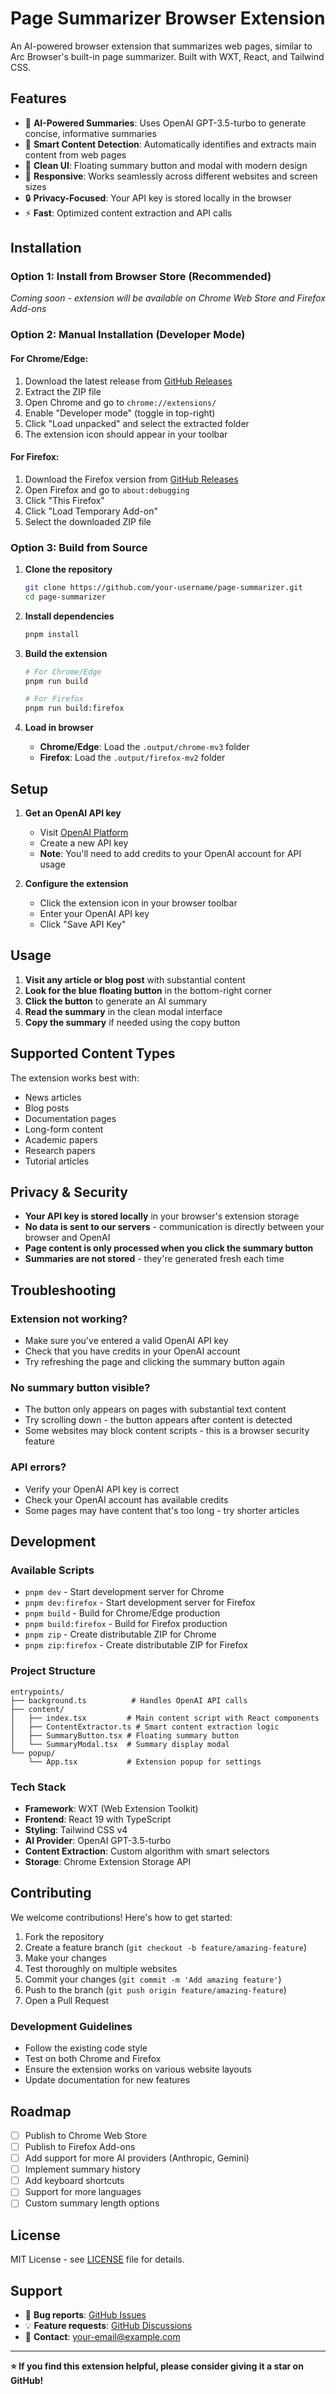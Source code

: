 # Page Summarizer Browser Extension

An AI-powered browser extension that summarizes web pages, similar to Arc Browser's built-in page summarizer. Built with WXT, React, and Tailwind CSS.

## Features

- 🤖 **AI-Powered Summaries**: Uses OpenAI GPT-3.5-turbo to generate concise, informative summaries
- 🎯 **Smart Content Detection**: Automatically identifies and extracts main content from web pages
- 🎨 **Clean UI**: Floating summary button and modal with modern design
- 📱 **Responsive**: Works seamlessly across different websites and screen sizes
- 🔒 **Privacy-Focused**: Your API key is stored locally in the browser
- ⚡ **Fast**: Optimized content extraction and API calls

## Installation

### Option 1: Install from Browser Store (Recommended)
*Coming soon - extension will be available on Chrome Web Store and Firefox Add-ons*

### Option 2: Manual Installation (Developer Mode)

#### For Chrome/Edge:
1. Download the latest release from [GitHub Releases](https://github.com/your-username/page-summarizer/releases)
2. Extract the ZIP file
3. Open Chrome and go to `chrome://extensions/`
4. Enable "Developer mode" (toggle in top-right)
5. Click "Load unpacked" and select the extracted folder
6. The extension icon should appear in your toolbar

#### For Firefox:
1. Download the Firefox version from [GitHub Releases](https://github.com/your-username/page-summarizer/releases)
2. Open Firefox and go to `about:debugging`
3. Click "This Firefox"
4. Click "Load Temporary Add-on"
5. Select the downloaded ZIP file

### Option 3: Build from Source

1. **Clone the repository**
   ```bash
   git clone https://github.com/your-username/page-summarizer.git
   cd page-summarizer
   ```

2. **Install dependencies**
   ```bash
   pnpm install
   ```

3. **Build the extension**
   ```bash
   # For Chrome/Edge
   pnpm run build
   
   # For Firefox
   pnpm run build:firefox
   ```

4. **Load in browser**
   - **Chrome/Edge**: Load the `.output/chrome-mv3` folder
   - **Firefox**: Load the `.output/firefox-mv2` folder

## Setup

1. **Get an OpenAI API key**
   - Visit [OpenAI Platform](https://platform.openai.com/api-keys)
   - Create a new API key
   - **Note**: You'll need to add credits to your OpenAI account for API usage

2. **Configure the extension**
   - Click the extension icon in your browser toolbar
   - Enter your OpenAI API key
   - Click "Save API Key"

## Usage

1. **Visit any article or blog post** with substantial content
2. **Look for the blue floating button** in the bottom-right corner
3. **Click the button** to generate an AI summary
4. **Read the summary** in the clean modal interface
5. **Copy the summary** if needed using the copy button

## Supported Content Types

The extension works best with:
- News articles
- Blog posts
- Documentation pages
- Long-form content
- Academic papers
- Research papers
- Tutorial articles

## Privacy & Security

- **Your API key is stored locally** in your browser's extension storage
- **No data is sent to our servers** - communication is directly between your browser and OpenAI
- **Page content is only processed when you click the summary button**
- **Summaries are not stored** - they're generated fresh each time

## Troubleshooting

### Extension not working?
- Make sure you've entered a valid OpenAI API key
- Check that you have credits in your OpenAI account
- Try refreshing the page and clicking the summary button again

### No summary button visible?
- The button only appears on pages with substantial text content
- Try scrolling down - the button appears after content is detected
- Some websites may block content scripts - this is a browser security feature

### API errors?
- Verify your OpenAI API key is correct
- Check your OpenAI account has available credits
- Some pages may have content that's too long - try shorter articles

## Development

### Available Scripts

- `pnpm dev` - Start development server for Chrome
- `pnpm dev:firefox` - Start development server for Firefox
- `pnpm build` - Build for Chrome/Edge production
- `pnpm build:firefox` - Build for Firefox production
- `pnpm zip` - Create distributable ZIP for Chrome
- `pnpm zip:firefox` - Create distributable ZIP for Firefox

### Project Structure

```
entrypoints/
├── background.ts          # Handles OpenAI API calls
├── content/
│   ├── index.tsx         # Main content script with React components
│   ├── ContentExtractor.ts # Smart content extraction logic
│   ├── SummaryButton.tsx # Floating summary button
│   └── SummaryModal.tsx  # Summary display modal
└── popup/
    └── App.tsx           # Extension popup for settings
```

### Tech Stack

- **Framework**: WXT (Web Extension Toolkit)
- **Frontend**: React 19 with TypeScript
- **Styling**: Tailwind CSS v4
- **AI Provider**: OpenAI GPT-3.5-turbo
- **Content Extraction**: Custom algorithm with smart selectors
- **Storage**: Chrome Extension Storage API

## Contributing

We welcome contributions! Here's how to get started:

1. Fork the repository
2. Create a feature branch (`git checkout -b feature/amazing-feature`)
3. Make your changes
4. Test thoroughly on multiple websites
5. Commit your changes (`git commit -m 'Add amazing feature'`)
6. Push to the branch (`git push origin feature/amazing-feature`)
7. Open a Pull Request

### Development Guidelines

- Follow the existing code style
- Test on both Chrome and Firefox
- Ensure the extension works on various website layouts
- Update documentation for new features

## Roadmap

- [ ] Publish to Chrome Web Store
- [ ] Publish to Firefox Add-ons
- [ ] Add support for more AI providers (Anthropic, Gemini)
- [ ] Implement summary history
- [ ] Add keyboard shortcuts
- [ ] Support for more languages
- [ ] Custom summary length options

## License

MIT License - see [LICENSE](LICENSE) file for details.

## Support

- 🐛 **Bug reports**: [GitHub Issues](https://github.com/your-username/page-summarizer/issues)
- 💡 **Feature requests**: [GitHub Discussions](https://github.com/your-username/page-summarizer/discussions)
- 📧 **Contact**: your-email@example.com

---

**⭐ If you find this extension helpful, please consider giving it a star on GitHub!**
